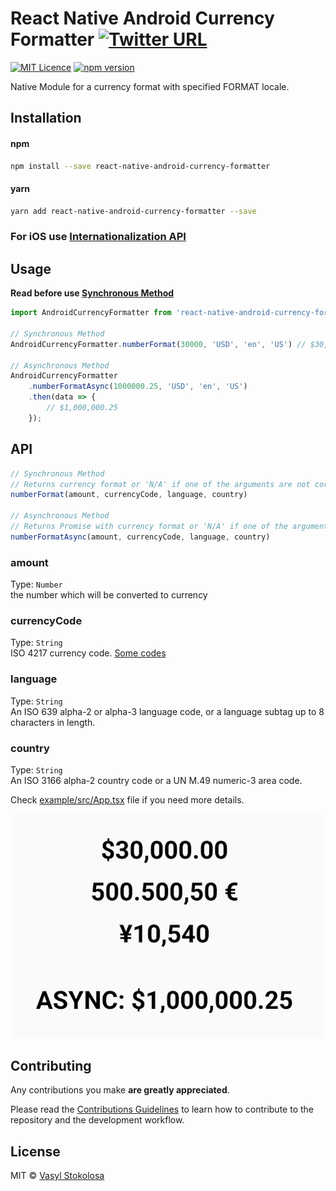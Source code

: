 # React Native Android Currency Formatter [![Twitter URL](https://img.shields.io/twitter/url/http/shields.io.svg?style=social)](https://twitter.com/intent/tweet?hashtags=javascript&original_referer=https%3A%2F%2Fpublish.twitter.com%2F&ref_src=twsrc%5Etfw&text=Validation%20of%20CSV%20file%20against%20user%20defined%20schema%20(returns%20back%20object%20with%20data%20and%20invalid%20messages)&tw_p=tweetbutton&url=https%3A%2F%2Fwww.npmjs.com%2Fpackage%2Fcsv-file-validator&via=shystrukk) #
[![MIT Licence](https://badges.frapsoft.com/os/mit/mit.svg?v=103)](https://opensource.org/licenses/mit-license.php)
[![npm version](https://badge.fury.io/js/react-native-android-currency-formatter.svg)](https://badge.fury.io/js/react-native-android-currency-formatter)

Native Module for a currency format with specified FORMAT locale.

## Installation

#### npm
```sh
npm install --save react-native-android-currency-formatter
```

#### yarn
```sh
yarn add react-native-android-currency-formatter --save
```

### For iOS use [Internationalization API](https://developer.mozilla.org/en-US/docs/Web/JavaScript/Reference/Global_Objects/Intl/NumberFormat)

## Usage

**Read before use [Synchronous Method](https://reactnative.dev/docs/native-modules-android#synchronous-methods)**

```js
import AndroidCurrencyFormatter from 'react-native-android-currency-formatter';

// Synchronous Method
AndroidCurrencyFormatter.numberFormat(30000, 'USD', 'en', 'US') // $30,000.00

// Asynchronous Method
AndroidCurrencyFormatter
	.numberFormatAsync(1000000.25, 'USD', 'en', 'US')
	.then(data => {
		// $1,000,000.25
	});
```

## API ##
```js
// Synchronous Method
// Returns currency format or 'N/A' if one of the arguments are not correct
numberFormat(amount, currencyCode, language, country)

// Asynchronous Method
// Returns Promise with currency format or 'N/A' if one of the arguments are not correct
numberFormatAsync(amount, currencyCode, language, country)

```
### amount
Type: `Number` <br>
the number which will be converted to currency

### currencyCode
Type: `String` <br>
ISO 4217 currency code. [Some codes](https://stackoverflow.com/questions/3536968/get-all-possible-available-currencies/39259097#39259097)

### language
Type: `String` <br>
An ISO 639 alpha-2 or alpha-3 language code, or a language subtag up to 8 characters in length.

### country
Type: `String` <br>
An ISO 3166 alpha-2 country code or a UN M.49 numeric-3 area code.

Check [example/src/App.tsx](example/src/App.tsx) file if you need more details.

![](example/assets/demo.png)

## Contributing

Any contributions you make **are greatly appreciated**.

Please read the [Contributions Guidelines](CONTRIBUTING.md) to learn how to contribute to the repository and the development workflow.


## License

MIT © [Vasyl Stokolosa](https://about.me/shystruk)
